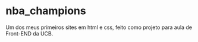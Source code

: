 # nba_champions
Um dos meus primeiros sites em html e css, feito como projeto para aula de Front-END da UCB.
